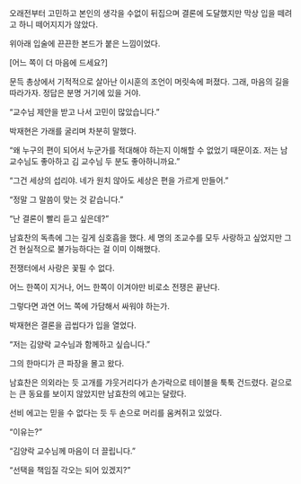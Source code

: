 오래전부터 고민하고 본인의 생각을 수없이 뒤집으며 결론에 도달했지만 막상 입을 떼려고 하니 떼어지지가 않았다.

위아래 입술에 끈끈한 본드가 붙은 느낌이었다.

[어느 쪽이 더 마음에 드세요?]

문득 총상에서 기적적으로 살아난 이시훈의 조언이 머릿속에 퍼졌다. 그래, 마음의 길을 따라가자. 정답은 분명 거기에 있을 거야.

“교수님 제안을 받고 나서 고민이 많았습니다.”

박재현은 가래를 굴리며 차분히 말했다.

“왜 누구의 편이 되어서 누군가를 적대해야 하는지 이해할 수 없었기 때문이죠. 저는 남 교수님도 좋아하고 김 교수님 두 분도 좋아하니까요.”

“그건 세상의 섭리야. 네가 원치 않아도 세상은 편을 가르게 만들어.”

“정말 그 말씀이 맞는 것 같습니다.”

“난 결론이 빨리 듣고 싶은데?”

남효찬의 독촉에 그는 깊게 심호흡을 했다. 세 명의 조교수를 모두 사랑하고 싶었지만 그건 현실적으로 불가능하다는 걸 이미 이해했다.

전쟁터에서 사랑은 꽃필 수 없다.

어느 한쪽이 지거나, 어느 한쪽이 이겨야만 비로소 전쟁은 끝난다.

그렇다면 과연 어느 쪽에 가담해서 싸워야 하는가.

박재현은 결론을 곱씹다가 입을 열었다.

“저는 김양락 교수님과 함께하고 싶습니다.”

그의 한마디가 큰 파장을 몰고 왔다.

남효찬은 의외라는 듯 고개를 갸웃거리다가 손가락으로 테이블을 툭툭 건드렸다. 겉으로는 큰 동요를 보이지 않았지만 남효찬의 에고는 달랐다.

선비 에고는 믿을 수 없다는 듯 두 손으로 머리를 움켜쥐고 있었다.

“이유는?”

“김양락 교수님께 마음이 더 끌립니다.”

“선택을 책임질 각오는 되어 있겠지?”